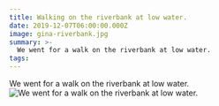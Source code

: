 ```yaml
---
title: Walking on the riverbank at low water.
date: 2019-12-07T06:00:00.000Z
image: gina-riverbank.jpg
summary: >-
  We went for a walk on the riverbank at low water.
tags:
---
```

  We went for a walk on the riverbank at low water.
![We went for a walk on the riverbank at low water.](/static/img/gina-riverbank.jpg)